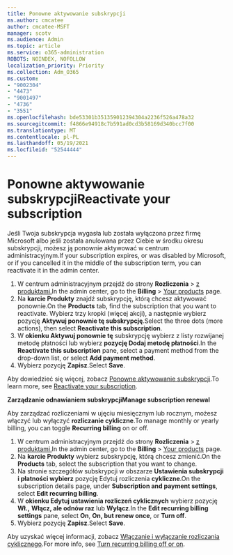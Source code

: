 ```yaml
---
title: Ponowne aktywowanie subskrypcji
ms.author: cmcatee
author: cmcatee-MSFT
manager: scotv
ms.audience: Admin
ms.topic: article
ms.service: o365-administration
ROBOTS: NOINDEX, NOFOLLOW
localization_priority: Priority
ms.collection: Adm_O365
ms.custom:
- "9002304"
- "4473"
- "9001497"
- "4736"
- "3551"
ms.openlocfilehash: bde53301b351359012394304a2236f526a478a32
ms.sourcegitcommit: f4866e94918c7b591ad0cd3b58169d340bcc7f00
ms.translationtype: MT
ms.contentlocale: pl-PL
ms.lasthandoff: 05/19/2021
ms.locfileid: "52544444"
---
```

# <a name="reactivate-your-subscription"></a><span data-ttu-id="5da16-102">Ponowne aktywowanie subskrypcji</span><span class="sxs-lookup"><span data-stu-id="5da16-102">Reactivate your subscription</span></span>

<span data-ttu-id="5da16-103">Jeśli Twoja subskrypcja wygasła lub została wyłączona przez firmę Microsoft albo jeśli została anulowana przez Ciebie w środku okresu subskrypcji, możesz ją ponownie aktywować w centrum administracyjnym.</span><span class="sxs-lookup"><span data-stu-id="5da16-103">If your subscription expires, or was disabled by Microsoft, or if you cancelled it in the middle of the subscription term, you can reactivate it in the admin center.</span></span>

1. <span data-ttu-id="5da16-104">W centrum administracyjnym przejdź do strony **Rozliczenia**  >  [z produktami.](https://go.microsoft.com/fwlink/p/?linkid=842054)</span><span class="sxs-lookup"><span data-stu-id="5da16-104">In the admin center, go to the **Billing** > [Your products](https://go.microsoft.com/fwlink/p/?linkid=842054) page.</span></span>
2. <span data-ttu-id="5da16-105">Na **karcie Produkty** znajdź subskrypcję, którą chcesz aktywować ponownie.</span><span class="sxs-lookup"><span data-stu-id="5da16-105">On the **Products** tab, find the subscription that you want to reactivate.</span></span> <span data-ttu-id="5da16-106">Wybierz trzy kropki (więcej akcji), a następnie wybierz pozycję **Aktywuj ponownie tę subskrypcję**.</span><span class="sxs-lookup"><span data-stu-id="5da16-106">Select the three dots (more actions), then select **Reactivate this subscription**.</span></span>
3. <span data-ttu-id="5da16-107">W **okienku Aktywuj ponownie tę** subskrypcję wybierz z listy rozwijanej metodę płatności lub wybierz **pozycję Dodaj metodę płatności**.</span><span class="sxs-lookup"><span data-stu-id="5da16-107">In the **Reactivate this subscription** pane, select a payment method from the drop-down list, or select **Add payment method**.</span></span>
4. <span data-ttu-id="5da16-108">Wybierz pozycję **Zapisz**.</span><span class="sxs-lookup"><span data-stu-id="5da16-108">Select **Save**.</span></span>

<span data-ttu-id="5da16-109">Aby dowiedzieć się więcej, zobacz [Ponowne aktywowanie subskrypcji](/microsoft-365/commerce/subscriptions/reactivate-your-subscription).</span><span class="sxs-lookup"><span data-stu-id="5da16-109">To learn more, see [Reactivate your subscription](/microsoft-365/commerce/subscriptions/reactivate-your-subscription).</span></span>

<span data-ttu-id="5da16-110">**Zarządzanie odnawianiem subskrypcji**</span><span class="sxs-lookup"><span data-stu-id="5da16-110">**Manage subscription renewal**</span></span>

<span data-ttu-id="5da16-111">Aby zarządzać rozliczeniami w ujęciu miesięcznym lub rocznym, możesz włączyć lub wyłączyć **rozliczanie cykliczne**.</span><span class="sxs-lookup"><span data-stu-id="5da16-111">To manage monthly or yearly billing, you can toggle **Recurring billing** on or off.</span></span>

1. <span data-ttu-id="5da16-112">W centrum administracyjnym przejdź do strony **Rozliczenia**  >  [z produktami.](https://go.microsoft.com/fwlink/p/?linkid=842054)</span><span class="sxs-lookup"><span data-stu-id="5da16-112">In the admin center, go to the **Billing** > [Your products](https://go.microsoft.com/fwlink/p/?linkid=842054) page.</span></span>
2. <span data-ttu-id="5da16-113">Na **karcie Produkty** wybierz subskrypcję, którą chcesz zmienić.</span><span class="sxs-lookup"><span data-stu-id="5da16-113">On the **Products** tab, select the subscription that you want to change.</span></span>
3. <span data-ttu-id="5da16-114">Na stronie szczegółów subskrypcji w obszarze **Ustawienia subskrypcji i płatności wybierz** pozycję Edytuj rozliczenia **cykliczne**.</span><span class="sxs-lookup"><span data-stu-id="5da16-114">On the subscription details page, under **Subscription and payment settings**, select **Edit recurring billing**.</span></span>
4. <span data-ttu-id="5da16-115">W **okienku Edytuj ustawienia rozliczeń cyklicznych** wybierz pozycję **Wł.,** **Włącz, ale odnów raz** lub **Wyłącz**.</span><span class="sxs-lookup"><span data-stu-id="5da16-115">In the **Edit recurring billing settings** pane, select **On**, **On, but renew once**, or **Turn off**.</span></span>
5. <span data-ttu-id="5da16-116">Wybierz pozycję **Zapisz**.</span><span class="sxs-lookup"><span data-stu-id="5da16-116">Select **Save**.</span></span>

<span data-ttu-id="5da16-117">Aby uzyskać więcej informacji, zobacz [Włączanie i wyłączanie rozliczania cyklicznego](/microsoft-365/commerce/subscriptions/renew-your-subscription#turn-recurring-billing-off-or-on).</span><span class="sxs-lookup"><span data-stu-id="5da16-117">For more info, see [Turn recurring billing off or on](/microsoft-365/commerce/subscriptions/renew-your-subscription#turn-recurring-billing-off-or-on).</span></span>